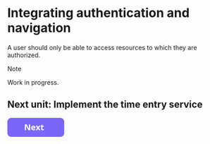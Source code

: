 # Integrating authentication and navigation

A user should only be able to access resources to which they are authorized.

> [!NOTE]
> Work in progress.

## Next unit: Implement the time entry service

[![button](assets/NextButton.png)](14-implement-timeentry-services.md)
